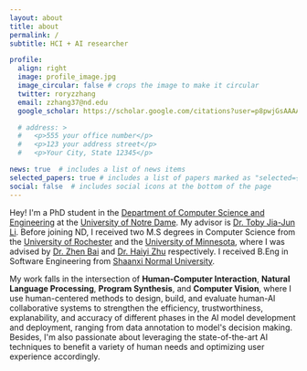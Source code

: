 ```yaml
---
layout: about
title: about
permalink: /
subtitle: HCI + AI researcher

profile:
  align: right
  image: profile_image.jpg
  image_circular: false # crops the image to make it circular
  twitter: roryzzhang
  email: zzhang37@nd.edu
  google_scholar: https://scholar.google.com/citations?user=p8pwjGsAAAAJ&hl=en&oi=ao

  # address: >
  #   <p>555 your office number</p>
  #   <p>123 your address street</p>
  #   <p>Your City, State 12345</p>

news: true  # includes a list of news items
selected_papers: true # includes a list of papers marked as "selected={true}"
social: false  # includes social icons at the bottom of the page
---
```


Hey! I'm a PhD student in the [Department of Computer Science and Engineering](https://cse.nd.edu/) at the [University of Notre Dame](https://www.nd.edu/). My advisor is [Dr. Toby Jia-Jun Li](http://toby.li/). Before joining ND, I received two M.S degrees in Computer Science from the [University of Rochester](https://www.rochester.edu/) and the [University of Minnesota](https://twin-cities.umn.edu/), where I was advised by [Dr. Zhen Bai](https://zhenbai.io/) and [Dr. Haiyi Zhu](http://haiyizhu.com/) respectively. I received B.Eng in Software Engineering from [Shaanxi Normal University](https://www.snnu.edu.cn/).

My work falls in the intersection of **Human-Computer Interaction**, **Natural Language Processing**, **Program Synthesis**, and **Computer Vision**, where I use human-centered methods to design, build, and evaluate human-AI collaborative systems to strengthen the efficiency, trustworthiness, explanability, and accuracy of different phases in the AI model development and deployment, ranging from data annotation to model's decision making. Besides, I'm also passionate about leveraging the state-of-the-art AI techniques to benefit a variety of human needs and optimizing user experience accordingly.
